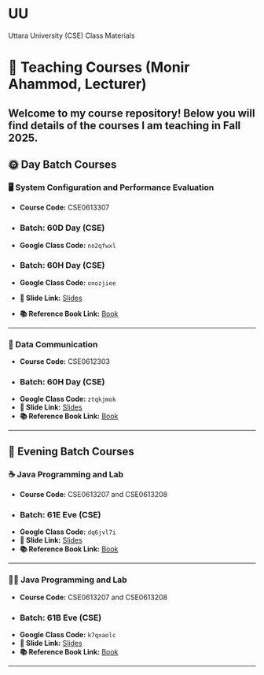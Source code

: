 # UU
Uttara University (CSE) Class Materials

# 📘 Teaching Courses (Monir Ahammod, Lecturer)

Welcome to my course repository! Below you will find details of the courses I am teaching in Fall 2025.   
---

## 🌞 Day Batch Courses

### 🖥️ System Configuration and Performance Evaluation  
- **Course Code:** CSE0613307  
- ### **Batch:** 60D Day (CSE)  
- **Google Class Code:** `no2qfwxl`

- ### **Batch:** 60H Day (CSE)
- **Google Class Code:** `onozjiee`
- **📑 Slide Link:** [Slides](#)  
- **📚 Reference Book Link:** [Book](#)  

---

### 📡 Data Communication  
- **Course Code:** CSE0612303  
- ### **Batch:** 60H Day (CSE)  
- **Google Class Code:** `ztqkjmok`  
- **📑 Slide Link:** [Slides](#)  
- **📚 Reference Book Link:** [Book](#)  

---

## 🌙 Evening Batch Courses  

### ☕ Java Programming and Lab
- **Course Code:** CSE0613207 and CSE0613208
- ### **Batch:** 61E Eve (CSE)  
- **Google Class Code:** `dq6jvl7i`  
- **📑 Slide Link:** [Slides](#)  
- **📚 Reference Book Link:** [Book](#)  

---

### 🧑‍💻 Java Programming and Lab  
- **Course Code:** CSE0613207 and CSE0613208 
- ### **Batch:** 61B Eve (CSE) 
- **Google Class Code:** `k7qxaolc`  
- **📑 Slide Link:** [Slides](#)  
- **📚 Reference Book Link:** [Book](#)  

---
